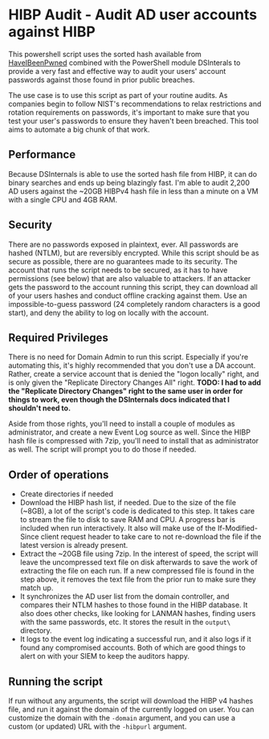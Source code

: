 # HIBP Audit - Audit AD user accounts against HIBP

This powershell script uses the sorted hash available from [HaveIBeenPwned](https://haveibeenpwned.com/Passwords) combined with the PowerShell module DSInterals to provide a very fast and effective way to audit your users' account passwords against those found in prior public breaches.

The use case is to use this script as part of your routine audits.  As companies begin to follow NIST's recommendations to relax restrictions and rotation requirements on passwords, it's important to make sure that you test your user's passwords to ensure they haven't been breached.  This tool aims to automate a big chunk of that work.

## Performance
Because DSInternals is able to use the sorted hash file from HIBP, it can do binary searches and ends up being blazingly fast.  I'm able to audit 2,200 AD users against the ~20GB HIBPv4 hash file in less than a minute on a VM with a single CPU and 4GB RAM.

## Security
There are no passwords exposed in plaintext, ever.  All passwords are hashed (NTLM), but are reversibly encrypted.  While this script should be as secure as possible, there are no guarantees made to its security.  The account that runs the script needs to be secured, as it has to have permissions (see below) that are also valuable to attackers.  If an attacker gets the password to the account running this script, they can download all of your users hashes and conduct offline cracking against them.  Use an impossible-to-guess password (24 completely random characters is a good start), and deny the ability to log on locally with the account.

## Required Privileges
There is no need for Domain Admin to run this script.  Especially if you're automating this, it's highly recommended that you don't use a DA account.  Rather, create a service account that is denied the "logon locally" right, and is only given the "Replicate Directory Changes All" right.  **TODO: I had to add the "Replicate Directory Changes" right to the same user in order for things to work, even though the DSInternals docs indicated that I shouldn't need to.**

Aside from those rights, you'll need to install a couple of modules as administrator, and create a new Event Log source as well.  Since the HIBP hash file is compressed with 7zip, you'll need to install that as administrator as well.  The script will prompt you to do those if needed.

## Order of operations

 * Create directories if needed
 * Download the HIBP hash list, if needed.  Due to the size of the file (~8GB), a lot of the script's code is dedicated to this step.  It takes care to stream the file to disk to save RAM and CPU.  A progress bar is included when run interactively.  It also will make use of the If-Modified-Since client request header to take care to not re-download the file if the latest version is already present.
 * Extract the ~20GB file using 7zip.  In the interest of speed, the script will leave the uncompressed text file on disk afterwards to save the work of extracting the file on each run.  If a new compressed file is found in the step above, it removes the text file from the prior run to make sure they match up.
 * It synchronizes the AD user list from the domain controller, and compares their NTLM hashes to those found in the HIBP database.  It also does other checks, like looking for LANMAN hashes, finding users with the same passwords, etc.  It stores the result in the ```output\``` directory.
 * It logs to the event log indicating a successful run, and it also logs if it found any compromised accounts.  Both of which are good things to alert on with your SIEM to keep the auditors happy.

## Running the script

If run without any arguments, the script will download the HIBP v4 hashes file, and run it against the domain of the currently logged on user.  You can customize the domain with the ```-domain``` argument, and you can use a custom (or updated) URL with the ```-hibpurl``` argument.